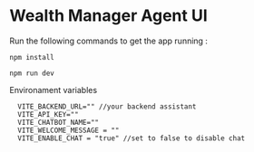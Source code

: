 # Wealth Manager Agent UI

Run the following commands to get the app running :

```
npm install
```
```
npm run dev
```

Environament variables
```
  VITE_BACKEND_URL="" //your backend assistant
  VITE_API_KEY=""
  VITE_CHATBOT_NAME=""
  VITE_WELCOME_MESSAGE = ""
  VITE_ENABLE_CHAT = "true" //set to false to disable chat
```

